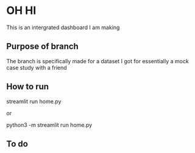 # OH HI

This is an intergrated dashboard I am making

## Purpose of branch

The branch is specifically made for a dataset I got for
essentially a mock case study with a friend

## How to run

streamlit run home.py

or

python3 -m streamlit run home.py

## To do
